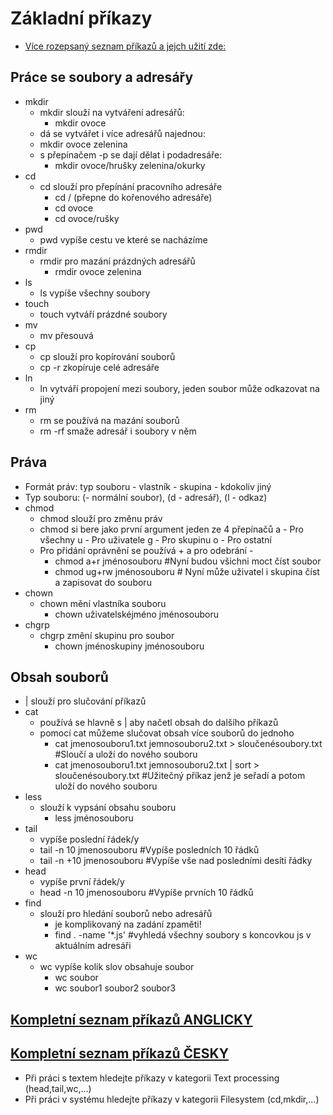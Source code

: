 # Základní příkazy
* [Více rozepsaný seznam příkazů a jejch užití zde:](https://cs.wikibooks.org/wiki/Linux:P%C5%99ehled_z%C3%A1kladn%C3%ADch_p%C5%99%C3%ADkaz%C5%AF)
## Práce se soubory a adresářy
* mkdir 
  * mkdir slouží na vytváření adresářů: 
    * mkdir ovoce
   * dá se vytvářet i více adresářů najednou: 
    * mkdir ovoce zelenina
  * s přepínačem -p se dají dělat i podadresáře:
    * mkdir ovoce/hrušky zelenina/okurky
* cd
  * cd slouží pro přepínání pracovního adresáře
    * cd / (přepne do kořenového adresáře)
    * cd ovoce
    * cd ovoce/rušky
* pwd
  * pwd vypíše cestu ve které se nacházíme
* rmdir
  * rmdir pro mazání prázdných adresářů
    * rmdir ovoce zelenina
* ls
  * ls vypíše všechny soubory
* touch
  * touch vytváří prázdné soubory
* mv
  * mv přesouvá 
* cp
  * cp slouží pro kopírování souborů
  * cp -r zkopíruje celé adresáře
* ln
  * ln vytváří propojení mezi soubory, jeden soubor může odkazovat na jiný
* rm
  * rm se používá na mazání souborů 
  * rm -rf smaže adresář i soubory v něm
## Práva
* Formát práv: typ souboru - vlastník - skupina - kdokoliv jiný 
* Typ souboru: (- normální soubor), (d - adresář), (l - odkaz)
* chmod
  * chmod slouží pro změnu práv
  * chmod si bere jako první argument jeden ze 4 přepínačů a - Pro všechny u - Pro uživatele g - Pro skupinu o - Pro ostatní
  * Pro přidání oprávnění se používá + a pro odebrání -
    * chmod a+r jménosouboru #Nyní budou všichni moct číst soubor
    * chmod ug+rw jménosouboru # Nyní může uživatel i skupina číst a zapisovat do souboru
* chown
  * chown mění vlastníka souboru
    * chown uživatelskéjméno jménosouboru
* chgrp
  * chgrp změní skupinu pro soubor
    * chown jménoskupiny jménosouboru
## Obsah souborů
* | slouží pro slučování příkazů
* cat
  * používá se hlavně s | aby načetl obsah do dalšího příkazů
  * pomocí cat můžeme slučovat obsah více souborů do jednoho
    * cat jmenosouboru1.txt jemnosouboru2.txt > sloučenésoubory.txt #Sloučí a uloží do nového souboru
    * cat jmenosouboru1.txt jemnosouboru2.txt | sort > sloučenésoubory.txt #Užitečný příkaz jenž je seřadí a potom uloží do nového souboru
* less
  * slouží k vypsání obsahu souboru
    * less jménosouboru
* tail
  * vypíše poslední řádek/y
  * tail -n 10 jmenosouboru #Vypíše posledních 10 řádků
  * tail -n +10 jmenosouboru #Vypíše vše nad posledními desíti řádky
* head
  * vypíše první řádek/y
  * head -n 10 jmenosouboru #Vypíše prvních 10 řádků
* find
  * slouží pro hledání souborů nebo adresářů
    * je komplikovaný na zadání zpaměti!
    * find . -name '*.js' #vyhledá všechny soubory s koncovkou js v aktuálním adresáři 
* wc
  * wc vypíše kolik slov obsahuje soubor
    * wc soubor
    * wc soubor1 soubor2 soubor3
    
## [Kompletní seznam příkazů ANGLICKY](https://en.wikipedia.org/wiki/List_of_Unix_commands)
## [Kompletní seznam příkazů ČESKY](https://cs.qaz.wiki/wiki/List_of_Unix_commands)
* Při práci s textem hledejte příkazy v kategorii Text processing	(head,tail,wc,...)
* Při práci v systému hledejte příkazy v kategorii Filesystem (cd,mkdir,...)
